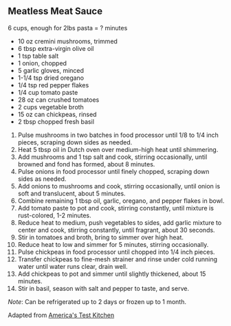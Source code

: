 ## Meatless Meat Sauce

6 cups, enough for 2lbs pasta = ? minutes

* 10 oz cremini mushrooms, trimmed
* 6 tbsp extra-virgin olive oil
* 1 tsp table salt
* 1 onion, chopped
* 5 garlic gloves, minced
* 1-1/4 tsp dried oregano
* 1/4 tsp red pepper flakes
* 1/4 cup tomato paste
* 28 oz can crushed tomatoes
* 2 cups vegetable broth
* 15 oz can chickpeas, rinsed
* 2 tbsp chopped fresh basil

1. Pulse mushrooms in two batches in food processor until 1/8 to 1/4 inch pieces, scraping down sides as needed.
2. Heat 5 tbsp oil in Dutch oven over medium-high heat until shimmering.
3. Add mushrooms and 1 tsp salt and cook, stirring occasionally, until browned and fond has formed, about 8 minutes.
4. Pulse onions in food processor until finely chopped, scraping down sides as needed.
5. Add onions to mushrooms and cook, stirring occasionally, until onion is soft and translucent, about 5 minutes.
6. Combine remaining 1 tbsp oil, garlic, oregano, and pepper flakes in bowl.
7. Add tomato paste to pot and cook, stirring constantly, until mixture is rust-colored, 1-2 minutes.
8. Reduce heat to medium, push vegetables to sides, add garlic mixture to center and cook, stirring constantly, until fragrant, about 30 seconds.
9. Stir in tomatoes and broth, bring to simmer over high heat.
10. Reduce heat to low and simmer for 5 minutes, stirring occasionally.
11. Pulse chickpeas in food processor until chopped into 1/4 inch pieces.
12. Transfer chickpeas to fine-mesh strainer and rinse under cold running water until water runs clear, drain well.
13. Add chickpeas to pot and simmer until slightly thickened, about 15 minutes.
14. Stir in basil, season with salt and pepper to taste, and serve.

*Note*: Can be refrigerated up to 2 days or frozen up to 1 month.

Adapted from [America's Test Kitchen](https://www.americastestkitchen.com/recipes/9629-meatless-meat-sauce-with-chickpeas-and-mushrooms)
